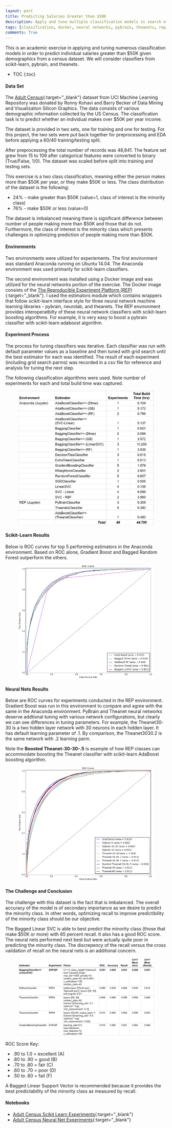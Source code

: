 ```yaml
---
layout: post
title: Predicting Salaries Greater than $50K
description: Apply and tune multiple classification models in search of "the best"...
tags: [classification, docker, neural networks, pybrain, theanets, rep, scikit-learn, ]
comments: True
---
```

This is an academic exercise in applying and tuning numerous classification models in order to predict individual salaries greater than $50K given demographics from a census dataset. We will consider classifiers from scikit-learn, pybrain, and theanets.

* TOC
{:toc}

#### Data Set

The [Adult Census](http://archive.ics.uci.edu/ml/datasets/Adult){:target="_blank"} dataset from UCI Machine Learning Repository was donated by Ronny Kohavi and Barry Becker of Data Mining and Visualization Silicon Graphics. The data consists of various demographic information collected by the US Census. The classification task is to predict whether an individual makes over $50K per year income. 
 
The dataset is provided in two sets, one for training and one for testing. For this project, the two sets were put back together for preprocessing and EDA before applying a 60/40 training/testing split. 
 
After preprocessing the total number of records was 48,841. The feature set grew from 15 to 109 after categorical features were converted to binary (True/False, 1/0). The dataset was scaled before split into training and testing sets.
 
This exercise is a two class classification, meaning either the person makes more than $50K per year, or they make $50K or less. The class distribution of the dataset is the following: 

* 24% - make greater than $50K  (value=1, class of interest is the minority class) 
* 76% - make $50K or less       (value=0) 
 
The dataset is imbalanced meaning there is significant difference between number of people making more than $50K and those that do not. Furthermore, the class of interest is the minority class which presents challenges in optimizing prediction of people making more than $50K. 

#### Environments

Two environments were utilized for experiements. The first environment was standard Anaconda running on Ubuntu 14.04. The Anaconda environment was used primarily for scikit-learn classifiers.

The second environment was installed using a Docker image and was utilized for the neural networks portion of the exercise. The Docker image consists of the [The Reproducible Experiment Platform (REP)](http://yandex.github.io/rep/index.html#){:target="_blank"}. I used the estimators module which contains wrappers that follow scikit-learn interface style for three neural network machine learning libraries - pybrain, neurolab, and theanets. The REP environment provides interoperatbilty of these neural network classifiers with scikit-learn boosting algorithms. For example, it is very easy to boost a pybrain classifier with scikit-learn adaboost algorithm.

#### Experiment Process
 
The process for tuning classifiers was iterative. Each classifier was run with default parameter values as a baseline and then tuned with grid search until the best estimator for each was identified. The result of each experiment (including grid search parms) was recorded in a csv file for reference and analysis for tuning the next step.

The following classification algorithms were used. Note number of experiments for each and total build time was captured.

<figure><a><img src="/images/class1.png"></a>
<figcaption></figcaption>
</figure>

#### Scikit-Learn Results

Below is ROC curves for top 5 performing estimators in the Anaconda environment. Based on ROC alone, Gradient Boost and Bagged Random Forest outperform the others.

<figure><a><img src="/images/class2.png"></a>
<figcaption></figcaption>
</figure>

#### Neural Nets Results

Below are ROC curves for experiments conducted in the REP environment. Gradient Boost was run in this environment to compare and agree with the same in the Anaconda environment. PyBrain and Theanet neural networks deserve addtional tuning with various network configurations, but clearly we can see differences in tuning parameters. For example, the Theanet­30­30 is a two hidden layer network with 30 neurons in each hidden layer. It has default learning parameter of .1. By comparison, the Theanet­30­30­.2 is the same network with .2 learning parm.

Note the **Boosted Theanet-30-30-.5** is example of how REP classes can accommodate boosting the Theanet classifier with scikit-learn AdaBoost boosting algorithm.

<figure><a><img src="/images/class3.png"></a>
<figcaption></figcaption>
</figure>

#### The Challenge and Conclusion

The challenge with this dataset is the fact that is imbalanced. The overall accuracy of the model is of secondary importance as we desire to predict the minority class. In other words, optimizing recall to improve predictibility of the minority class should be our objective.

The Bagged Linear SVC is able to best predict the minority class (those that make $50K or more) with 85 percent recall. It also has a good ROC score. The neural nets performed next best but were actually quite poor in predicting the minority class. The discrepency of the recall versus the cross validation of recall on the neural nets is an additional concern.

<figure><a><img src="/images/class4.png"></a>
<figcaption></figcaption>
</figure>

ROC Score Key: 

* .90­ to 1.0 = excellent (A) 
* .80­ to .90 = good (B) 
* .70­ to .80 = fair (C) 
* .60­ to .70 = poor (D) 
* .50­ to .60 = fail (F)

A Bagged Linear Support Vector is recommended because it provides the best predictability of the minority class as measured by recall.

#### Notebooks

* [Adult Census Scikit Learn Experiments](/notebooks/AdultCensus-Sklearn.html){:target="_blank"}
* [Adult Census Neural Net Experiments](/notebooks/AdultCensus-NN.html){:target="_blank"}


